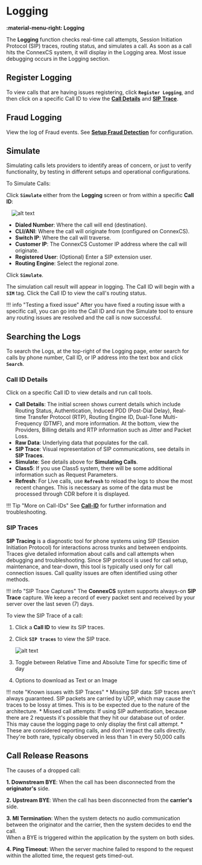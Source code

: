 # Logging
**:material-menu-right: Logging**

The **Logging** function checks real-time call attempts, Session Initiation Protocol (SIP) traces, routing status, and simulates a call. As soon as a call hits the ConnexCS system, it will display in the Logging area. Most issue debugging occurs in the Logging section. 

## Register Logging
To view calls that are having issues registering, click **`Register Logging`**, and then click on a specific Call ID to view the [**Call Details**](https://docs.connexcs.com/logging/#call-id-details) and [**SIP Trace**](https://docs.connexcs.com/logging/#sip-traces).

## Fraud Logging
View the log of Fraud events. See [**Setup Fraud Detection**](https://docs.connexcs.com/setup/advanced/fraud/#setup-a-fraud-detection) for configuration. 

## Simulate
Simulating calls lets providers to identify areas of concern, or just to verify functionality, by testing in different setups and operational configurations. 

To Simulate Calls:

Click **`Simulate`** either from the **Logging** screen or from within a specific **Call ID**:

&emsp;![alt text][logging-4]

+ **Dialed Number**: Where the call will end (destination). 
+ **CLI/ANI**: Where the call will originate from (configured on ConnexCS). 
+ **Switch IP**: Where the call will traverse.
+ **Customer IP**: The ConnexCS Customer IP address where the call will originate.
+ **Registered User**: (Optional) Enter a SIP extension user.
+ **Routing Engine**: Select the regional zone. 

Click **`Simulate`**. 

The simulation call result will appear in logging. The Call ID will begin with a **`SIM`** tag. Click the Call ID to view the call's routing status.

!!! info "Testing a fixed issue"
    After you have fixed a routing issue with a specific call, you can go into the Call ID and run the Simulate tool to ensure any routing issues are resolved and the call is now successful. 

## Searching the Logs

To search the Logs, at the top-right of the Logging page, enter search for calls by phone number, Call ID, or IP address into the text box and click **`Search`**.

### Call ID Details
Click on a specific Call ID to view details and run call tools. 

* **Call Details**: The initial screen shows current details which include Routing Status, Authentication, Induced PDD (Post-Dial Delay), Real-time Transfer Protocol (RTP), Routing Engine ID, Dual-Tone Multi-Frequency (DTMF), and more information. At the bottom, view the Providers, Billing details and RTP information such as Jitter and Packet Loss. 
* **Raw Data**: Underlying data that populates for the call. 
* **SIP Trace**: Visual representation of SIP communications, see details in **SIP Traces**. 
* **Simulate**: See details above for **Simulating Calls**. 
* **Class5**: If you use Class5 system, there will be some additional information such as Request Parameters. 
* **Refresh**: For Live calls, use **`Refresh`** to reload the logs to show the most recent changes. This is necessary as some of the data must be processed through CDR before it is displayed. 

!!! Tip "More on Call-IDs"
    See [**Call-ID**](/guides/howto/callid) for further information and troubleshooting.

### SIP Traces
**SIP Tracing** is a diagnostic tool for phone systems using SIP (Session Initiation Protocol) for interactions across trunks and between endpoints. Traces give detailed information about calls and call attempts when debugging and troubleshooting. Since SIP protocol is used for call setup, maintenance, and tear-down, this tool is typically used only for call connection issues. Call quality issues are often identified using other methods.

!!! info "SIP Trace Captures"
    The **ConnexCS** system supports always-on **SIP Trace** capture. We keep a record of every packet sent and received by your server over the last seven (7) days. 

To view the SIP Trace of a call:

1. Click a **Call ID** to view its SIP traces.
2. Click **`SIP traces`** to view the SIP trace.

      ![alt text][logging-sip]

3. Toggle between Relative Time and Absolute Time for specific time of day
4. Options to download as Text or an Image

!!! note "Known issues with SIP Traces"
    * Missing SIP data: SIP traces aren't always guaranteed. SIP packets are carried by UDP, which may cause the traces to be lossy at times. This is to be expected due to the nature of the architecture.
    * Missed call attempts: If using SIP authentication, because there are 2 requests it's possible that they hit our database out of order. This may cause the logging page to only display the first call attempt.
    * These are considered reporting calls, and don't impact the calls directly. They're both rare, typically observed in less than 1 in every 50,000 calls

[logging-sip]: /misc/img/logging-sip.png "SIP Traces"
[logging-4]: /misc/img/236.png "logging-4"

## Call Release Reasons

The causes of a dropped call:

 **1. Downstream BYE**: When the call has been disconnected from the **originator's** side.

 **2. Upstream BYE**: When the call has been disconnected from the **carrier's** side.

**3. MI Termination**: When the system detects no audio communication between the originator and the carrier, then the system decides to end the call.<br>When a BYE is triggered within the application by the system on both sides.

**4. Ping Timeout**: When the server machine failed to respond to the request within the allotted time, the request gets timed-out.





<!--stackedit_data:
eyJoaXN0b3J5IjpbMTA0MTE3NzQwMyw4NjY0MjEzMTAsLTE3Mz
Y5ODk4NzMsLTEwODI5NDY1OTIsMTI5NDM4MDk4Myw2MjUxMTc0
NDYsNjQwNzIwODQ0LDEyMjI0NzIxNTRdfQ==
-->
